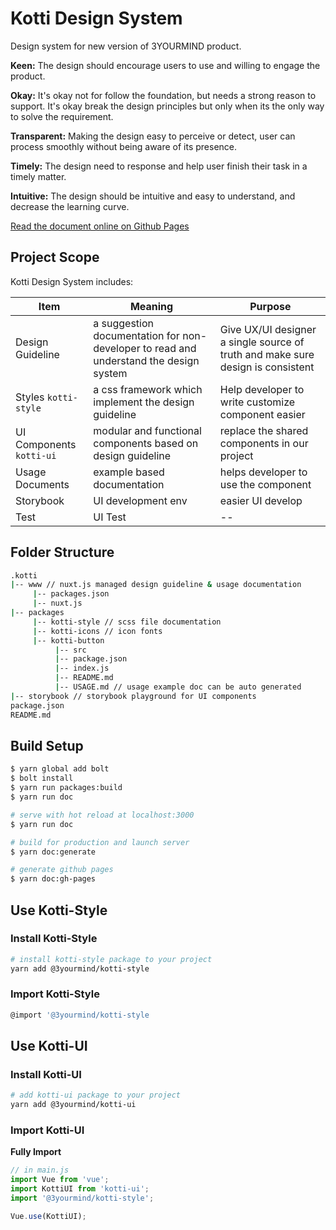 # Kotti Design System

Design system for new version of 3YOURMIND product.

**Keen:** The design should encourage users to use and willing to engage the
product.

**Okay:** It's okay not for follow the foundation, but needs a strong reason to
support. It's okay break the design principles but only when its the only way to
solve the requirement.

**Transparent:** Making the design easy to perceive or detect, user can process
smoothly without being aware of its presence.

**Timely:** The design need to response and help user finish their task in a
timely matter.

**Intuitive:** The design should be intuitive and easy to understand, and
decrease the learning curve.

[Read the document online on Github Pages](https://3yourmind.github.io/kotti/)

## Project Scope

Kotti Design System includes:

| Item                     | Meaning                                                                               | Purpose                                                                         |
| ------------------------ | ------------------------------------------------------------------------------------- | ------------------------------------------------------------------------------- |
| Design Guideline         | a suggestion documentation for non-developer to read and understand the design system | Give UX/UI designer a single source of truth and make sure design is consistent |
| Styles `kotti-style`     | a css framework which implement the design guideline                                  | Help developer to write customize component easier                              |
| UI Components `kotti-ui` | modular and functional components based on design guideline                           | replace the shared components in our project                                    |
| Usage Documents          | example based documentation                                                           | helps developer to use the component                                            |
| Storybook                | UI development env                                                                    | easier UI develop                                                               |
| Test                     | UI Test                                                                               | --                                                                              |

## Folder Structure

```bash
.kotti
|-- www // nuxt.js managed design guideline & usage documentation
     |-- packages.json
     |-- nuxt.js
|-- packages
     |-- kotti-style // scss file documentation
     |-- kotti-icons // icon fonts
     |-- kotti-button
          |-- src
          |-- package.json
          |-- index.js
          |-- README.md
          |-- USAGE.md // usage example doc can be auto generated
|-- storybook // storybook playground for UI components
package.json
README.md
```

## Build Setup

```bash
$ yarn global add bolt
$ bolt install
$ yarn run packages:build
$ yarn run doc

# serve with hot reload at localhost:3000
$ yarn run doc

# build for production and launch server
$ yarn doc:generate

# generate github pages
$ yarn doc:gh-pages
```

## Use Kotti-Style

### Install Kotti-Style

```bash
# install kotti-style package to your project
yarn add @3yourmind/kotti-style
```

### Import Kotti-Style

```bash
@import '@3yourmind/kotti-style
```

## Use Kotti-UI

### Install Kotti-UI

```bash
# add kotti-ui package to your project
yarn add @3yourmind/kotti-ui
```

### Import Kotti-UI

**Fully Import**

```js
// in main.js
import Vue from 'vue';
import KottiUI from 'kotti-ui';
import '@3yourmind/kotti-style';

Vue.use(KottiUI);
```
